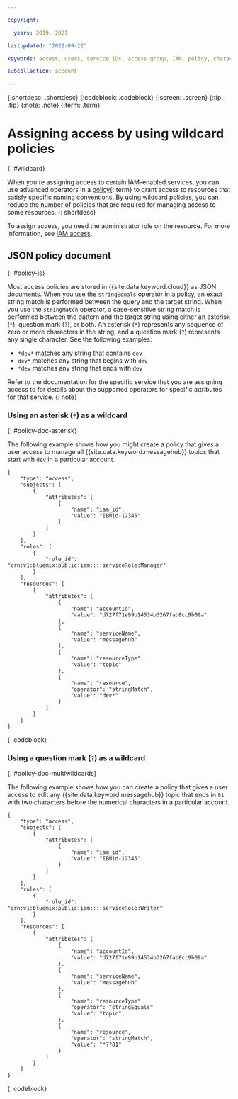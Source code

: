 ```yaml
---

copyright:

  years: 2019, 2021

lastupdated: "2021-09-22"

keywords: access, users, service IDs, access group, IAM, policy, characters, wildcard, operators, asterisk, question mark, *, ?, JSON document, policy document

subcollection: account

---
```


{:shortdesc: .shortdesc}
{:codeblock: .codeblock}
{:screen: .screen}
{:tip: .tip}
{:note: .note}
{:term: .term}

# Assigning access by using wildcard policies
{: #wildcard}

When you're assigning access to certain IAM-enabled services, you can use advanced operators in a [policy](#x2853407){: term} to grant access to resources that satisfy specific naming conventions. By using wildcard policies, you can reduce the number of policies that are required for managing access to some resources.
{: shortdesc}

To assign access, you need the administrator role on the resource. For more information, see [IAM access](/docs/account?topic=account-userroles).

## JSON policy document
{: #policy-js}

Most access policies are stored in {{site.data.keyword.cloud}} as JSON documents. When you use the `stringEquals` operator in a policy, an exact string match is performed between the query and the target string. When you use the `stringMatch` operator, a case-sensitive string match is performed between the pattern and the target string using either an asterisk (`*`), question mark (`?`), or both. An asterisk (`*`) represents any sequence of zero or more characters in the string, and a question mark (`?`) represents any single character. See the following examples:

   * `*dev*` matches any string that contains `dev`
   * `dev*` matches any string that begins with `dev`
   * `*dev` matches any string that ends with `dev`

Refer to the documentation for the specific service that you are assigning access to for details about the supported operators for specific attributes for that service.
{: note}

### Using an asterisk (`*`) as a wildcard
{: #policy-doc-asterisk} 

The following example shows how you might create a policy that gives a user access to manage all {{site.data.keyword.messagehub}} topics that start with `dev` in a particular account. 

```
{
    "type": "access",
    "subjects": [
        {
            "attributes": [
                {
                    "name": "iam_id",
                    "value": "IBMid-12345"
                }
            ]
        }
    ],
    "roles": [
        {
            "role_id": "crn:v1:bluemix:public:iam::::serviceRole:Manager"
        }
    ],
    "resources": [
        {
            "attributes": [
                {
                    "name": "accountId",
                    "value": "d727f71e99b14534b3267fab8cc9b09a"
                },
                {
                    "name": "serviceName",
                    "value": "messagehub"
                },
                {
                    "name": "resourceType",
                    "value": "topic"
                },
                {
                    "name": "resource",
                    "operator": "stringMatch",
                    "value": "dev*"
                }
            ]
        }
    ]
}
```
{: codeblock}

### Using a question mark (`?`) as a wildcard
{: #policy-doc-multiwildcards} 

The following example shows how you can create a policy that gives a user access to edit any {{site.data.keyword.messagehub}} topic that ends in `81` with two characters before the numerical characters in a particular account. 

```
{
    "type": "access",
    "subjects": [
        {
            "attributes": [
                {
                    "name": "iam_id",
                    "value": "IBMid-12345"
                }
            ]
        }
    ],
    "roles": [
        {
            "role_id": "crn:v1:bluemix:public:iam::::serviceRole:Writer"
        }
    ],
    "resources": [
        {
            "attributes": [
                {
                    "name": "accountId",
                    "value": "d727f71e99b14534b3267fab8cc9b09a"
                },
                {
                    "name": "serviceName",
                    "value": "messagehub"
                },
                {
                    "name": "resourceType",
                    "operator": "stringEquals"
                    "value": "topic",
                },
                {
                    "name": "resource",
                    "operator": "stringMatch",
                    "value": "*??81"
                }
            ]
        }
    ]
}
```
{: codeblock}



